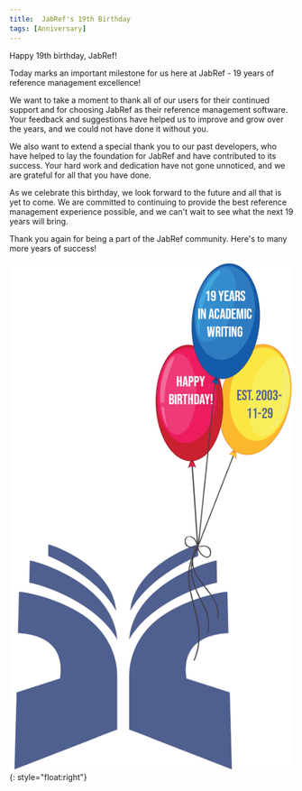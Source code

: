 ```yaml
---
title:  JabRef's 19th Birthday
tags: [Anniversary]
---
```


Happy 19th birthday, JabRef!

Today marks an important milestone for us here at JabRef - 19 years of reference management excellence!

We want to take a moment to thank all of our users for their continued support and for choosing JabRef as their reference management software. Your feedback and suggestions have helped us to improve and grow over the years, and we could not have done it without you.

We also want to extend a special thank you to our past developers, who have helped to lay the foundation for JabRef and have contributed to its success. Your hard work and dedication have not gone unnoticed, and we are grateful for all that you have done.

As we celebrate this birthday, we look forward to the future and all that is yet to come. We are committed to continuing to provide the best reference management experience possible, and we can't wait to see what the next 19 years will bring.

Thank you again for being a part of the JabRef community. Here's to many more years of success!

![The JabRef Logo with colored balloons](/img/jabref%2019%20years.png){: style="float:right"}
